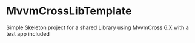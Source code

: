 # MvvmCrossLibTemplate
Simple Skeleton project for a shared Library using MvvmCross 6.X with a test app included
